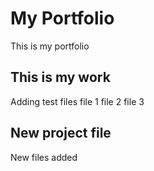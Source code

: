 # My Portfolio
This is my portfolio

## This is my work

Adding test files
file 1 
file 2 
file 3

## New project file

New files added
